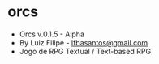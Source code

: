 # orcs
- Orcs v.0.1.5 - Alpha
- By Luiz Filipe - lfbasantos@gmail.com
- Jogo de RPG Textual / Text-based RPG
